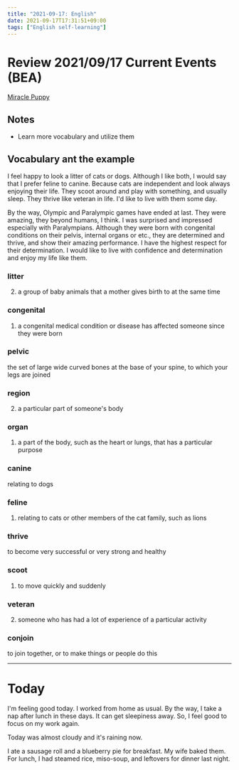 ```yaml
---
title: "2021-09-17: English"
date: 2021-09-17T17:31:51+09:00
tags: ["English self-learning"]
---
```

# Review 2021/09/17 Current Events (BEA)

[Miracle Puppy](https://breakingnewsenglish.com/2103/210311-miracle-puppy.html)

## Notes
* Learn more vocabulary and utilize them

## Vocabulary ant the example
I feel happy to look a litter of cats or dogs.
Although I like both, I would say that I prefer feline to canine.
Because cats are independent and look always enjoying their life.
They scoot around and play with something, and usually sleep.
They thrive like veteran in life.
I'd like to live with them some day.

By the way, Olympic and Paralympic games have ended at last.
They were amazing, they beyond humans, I think.
I was surprised and impressed especially with Paralympians.
Although they were born with congenital conditions on their pelvis, internal organs or etc., they are determined and thrive, and show their amazing performance.
I have the highest respect for their determination.
I would like to live with confidence and determination and enjoy my life like them.

### litter
2. a group of baby animals that a mother gives birth to at the same time

### congenital
1. a congenital medical condition or disease has affected someone since they were born

### pelvic
the set of large wide curved bones at the base of your spine, to which your legs are joined

### region
2. a particular part of someone's body

### organ
1. a part of the body, such as the heart or lungs, that has a particular purpose

### canine
relating to dogs

### feline
1. relating to cats or other members of the cat family, such as lions

### thrive
to become very successful or very strong and healthy

### scoot
1. to move quickly and suddenly

### veteran
2. someone who has had a lot of experience of a particular activity

### conjoin
to join together, or to make things or people do this

---

# Today
I'm feeling good today.
I worked from home as usual.
By the way, I take a nap after lunch in these days.
It can get sleepiness away.
So, I feel good to focus on my work again.

Today was almost cloudy and it's raining now.

I ate a sausage roll and a blueberry pie for breakfast.
My wife baked them.
For lunch, I had steamed rice, miso-soup, and leftovers for dinner last night.
